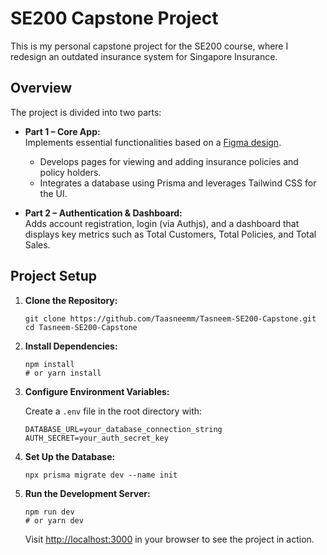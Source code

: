 # SE200 Capstone Project

This is my personal capstone project for the SE200 course, where I redesign an outdated insurance system for Singapore Insurance.

## Overview

The project is divided into two parts:

- **Part 1 – Core App:**  
  Implements essential functionalities based on a [Figma design](https://www.figma.com/design/a0tiEr4j97liUAYErwYEvt/SE200-Capstone-Project-(Part-1)?node-id=0-1&t=2zxqBVO5gotRbDpW-1).  
  - Develops pages for viewing and adding insurance policies and policy holders.  
  - Integrates a database using Prisma and leverages Tailwind CSS for the UI.

- **Part 2 – Authentication & Dashboard:**  
  Adds account registration, login (via Authjs), and a dashboard that displays key metrics such as Total Customers, Total Policies, and Total Sales.


## Project Setup

1. **Clone the Repository:**

    ```
    git clone https://github.com/Taasneemm/Tasneem-SE200-Capstone.git
    cd Tasneem-SE200-Capstone
    ```

2. **Install Dependencies:**

    ```
    npm install
    # or yarn install
    ```

3. **Configure Environment Variables:**

    Create a `.env` file in the root directory with:

    ```
    DATABASE_URL=your_database_connection_string
    AUTH_SECRET=your_auth_secret_key
    ```

4. **Set Up the Database:**

    ```
    npx prisma migrate dev --name init
    ```

5. **Run the Development Server:**

    ```
    npm run dev
    # or yarn dev
    ```

    Visit [http://localhost:3000](http://localhost:3000) in your browser to see the project in action.
